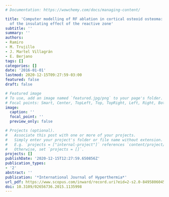 ```yaml
---
# Documentation: https://wowchemy.com/docs/managing-content/

title: 'Computer modelling of RF ablation in cortical osteoid osteoma: Assessment
  of the insulating effect of the reactive zone'
subtitle: ''
summary: ''
authors:
- Ramiro
- M. Trujillo
- J. Martel Villagrán
- E. Berjano
tags: []
categories: []
date: '2016-01-01'
lastmod: 2020-12-15T09:27:59-03:00
featured: false
draft: false

# Featured image
# To use, add an image named `featured.jpg/png` to your page's folder.
# Focal points: Smart, Center, TopLeft, Top, TopRight, Left, Right, BottomLeft, Bottom, BottomRight.
image:
  caption: ''
  focal_point: ''
  preview_only: false

# Projects (optional).
#   Associate this post with one or more of your projects.
#   Simply enter your project's folder or file name without extension.
#   E.g. `projects = ["internal-project"]` references `content/project/deep-learning/index.md`.
#   Otherwise, set `projects = []`.
projects: []
publishDate: '2020-12-15T12:27:59.650856Z'
publication_types:
- '2'
abstract: ''
publication: '*International Journal of Hyperthermia*'
url_pdf: https://www.scopus.com/inward/record.uri?eid=2-s2.0-84958060457&doi=10.3109%2f02656736.2015.1135998&partnerID=40&md5=71e0b41ca35f616272dbe72acf03b65f
doi: 10.3109/02656736.2015.1135998
---
```

